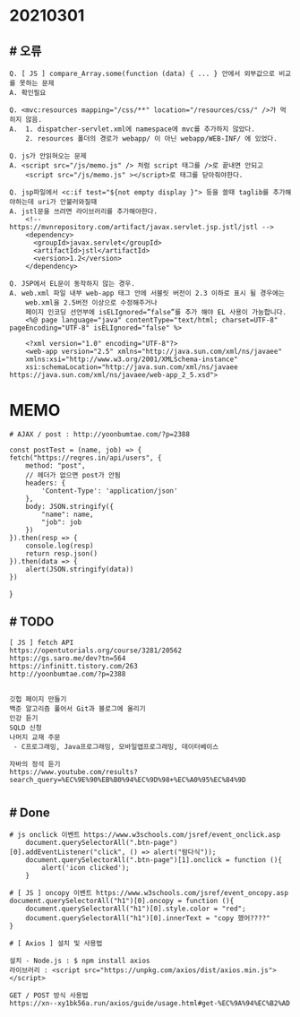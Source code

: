 # 20210301

## # 오류
    Q. [ JS ] compare_Array.some(function (data) { ... } 안에서 외부값으로 비교를 못하는 문제
    A. 확인필요

    Q. <mvc:resources mapping="/css/**" location="/resources/css/" />가 먹히지 않음.
    A.  1. dispatcher-servlet.xml에 namespace에 mvc를 추가하지 않았다.
        2. resources 폴더의 경로가 webapp/ 이 아닌 webapp/WEB-INF/ 에 있었다.

    Q. js가 안읽혀오는 문제
    A. <script src="/js/memo.js" /> 처럼 script 태그를 />로 끝내면 안되고
        <script src="/js/memo.js" ></script>로 태그를 닫아줘야한다.

    Q. jsp파일에서 <c:if test="${not empty display }"> 등을 쓸때 taglib를 추가해야하는데 uri가 안불러와질때
    A. jstl문을 쓰려면 라이브러리를 추가해야한다.
        <!-- https://mvnrepository.com/artifact/javax.servlet.jsp.jstl/jstl -->
        <dependency>
          <groupId>javax.servlet</groupId>
          <artifactId>jstl</artifactId>
          <version>1.2</version>
        </dependency>

    Q. JSP에서 EL문이 동작하지 않는 경우.
    A. web.xml 파일 내부 web-app 태그 안에 서블릿 버전이 2.3 이하로 표시 될 경우에는 
        web.xml을 2.5버전 이상으로 수정해주거나 
        페이지 인코딩 선언부에 isELIgnored=”false”를 추가 해야 EL 사용이 가능합니다.
        <%@ page language="java" contentType="text/html; charset=UTF-8" pageEncoding="UTF-8" isELIgnored="false" %>

        <?xml version="1.0" encoding="UTF-8"?>
        <web-app version="2.5" xmlns="http://java.sun.com/xml/ns/javaee"
        xmlns:xsi="http://www.w3.org/2001/XMLSchema-instance"
        xsi:schemaLocation="http://java.sun.com/xml/ns/javaee https://java.sun.com/xml/ns/javaee/web-app_2_5.xsd">
    
# MEMO

    # AJAX / post : http://yoonbumtae.com/?p=2388
    
    const postTest = (name, job) => {
    fetch("https://reqres.in/api/users", {
        method: "post",
        // 헤더가 없으면 post가 안됨
        headers: {
            'Content-Type': 'application/json'
        },
        body: JSON.stringify({
            "name": name,
            "job": job
        })
    }).then(resp => {
        console.log(resp)
        return resp.json()
    }).then(data => {
        alert(JSON.stringify(data))
    })
}

## # TODO
    [ JS ] fetch API 
    https://opentutorials.org/course/3281/20562
    https://gs.saro.me/dev?tn=564
    https://infinitt.tistory.com/263
    http://yoonbumtae.com/?p=2388


    깃헙 페이지 만들기
    백준 알고리즘 풀어서 Git과 블로그에 올리기
    인강 듣기
    SQLD 신청
    나머지 교재 주문
     - C프로그래밍, Java프로그래밍, 모바일앱프로그래밍, 데이터베이스
    
    자바의 정석 듣기
    https://www.youtube.com/results?search_query=%EC%9E%90%EB%B0%94%EC%9D%98+%EC%A0%95%EC%84%9D
#

## # Done

    # js onclick 이벤트 https://www.w3schools.com/jsref/event_onclick.asp
        document.querySelectorAll(".btn-page")[0].addEventListener("click", () => alert("람다식"));
        document.querySelectorAll(".btn-page")[1].onclick = function (){
            alert('icon clicked');
        }

    # [ JS ] oncopy 이벤트 https://www.w3schools.com/jsref/event_oncopy.asp
    document.querySelectorAll("h1")[0].oncopy = function (){
        document.querySelectorAll("h1")[0].style.color = "red";
        document.querySelectorAll("h1")[0].innerText = "copy 했어????"
    }

    # [ Axios ] 설치 및 사용법
    
    설치 - Node.js : $ npm install axios
    라이브러리 : <script src="https://unpkg.com/axios/dist/axios.min.js"></script>

    GET / POST 방식 사용법
    https://xn--xy1bk56a.run/axios/guide/usage.html#get-%EC%9A%94%EC%B2%AD

